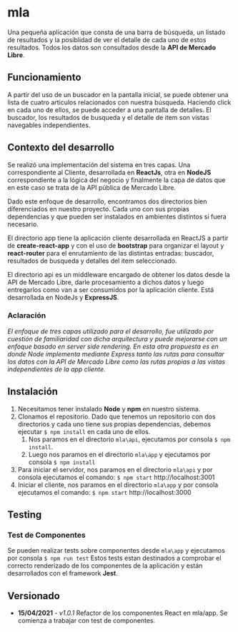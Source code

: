 # mla
Una pequeña aplicación que consta de una barra de búsqueda, un listado de resultados y la posiblidad de ver el detalle de cada uno de estos resultados. Todos los datos son consultados desde la **API de Mercado Libre**.

## Funcionamiento

A partir del uso de un buscador en la pantalla inicial, se puede obtener una lista de cuatro articulos relacionados con nuestra búsqueda. Haciendo click en cada uno de ellos, se puede acceder a una pantalla de detalles. El buscador, los resultados de busqueda y el detalle de item son vistas navegables independientes.

## Contexto del desarrollo

Se realizó una implementación del sistema en tres capas. Una correspondiente al Cliente, desarrollada en **ReactJs**, otra en **NodeJS** correspondiente a la lógica del negocio y finalmente la capa de datos que en este caso se trata de la API pública de Mercado Libre.

Dado este enfoque de desarrollo, encontramos dos directorios bien diferenciados en nuestro proyecto. Cada uno con sus propias dependencias y que pueden ser instalados en ambientes distintos si fuera necesario. 

El directorio app tiene la aplicación cliente desarrollada en ReactJS a partir de **create-react-app** y con el uso de **bootstrap** para organizar el layout y **react-router** para el enrutamiento de las distintas entradas: buscador, resultados de busqueda y detalles del item seleccionado.

El directorio api es un middleware encargado de obtener los datos desde la API de Mercado Libre, darle procesamiento a dichos datos y luego entregarlos como van a ser consumidos por la aplicación cliente. Está desarrollada en NodeJs y **ExpressJS**.

### Aclaración

*El enfoque de tres capas utilizado para el desarrollo, fue utilizado por cuestión de familiaridad con dicha arquitectura y puede mejorarse con un enfoque basado en server side rendering. En esta otra propuesta es en donde Node implementa mediante Express tanto las rutas para consultar los datos con la API de Mercado Libre como las rutas propias a las vistas independientes de la app cliente.*

## Instalación

1. Necesitamos tener instalado **Node** y **npm** en nuestro sistema. 
2. Clonamos el repositorio. Dado que tenemos un repositorio con dos directorios y cada uno tiene sus propias dependencias, debemos ejecutar ``` $ npm install ``` en cada uno de ellos.
    1. Nos paramos en el directorio ``` mla\api ```, ejecutamos por consola ``` $ npm install ```. 
    2. Luego nos paramos en el directorio ``` mla\app ``` y ejecutamos por consola ``` $ npm install ```
3. Para iniciar el servidor, nos paramos en el directorio ``` mla\api ``` y por consola ejecutamos el comando:
``` $ npm start ``` http://localhost:3001
4. Iniciar el cliente, nos paramos en el directorio ``` mla\app ``` y por consola ejecutamos el comando:
``` $ npm start ```  http://localhost:3000

## Testing

### Test de Componentes

Se pueden realizar tests sobre componentes desde ``` mla\app ``` y ejecutamos por consola ``` $ npm run test ```
Estos tests estan destinados a comprobar el correcto renderizado de los componentes de la aplicación y están desarrollados con el framework **Jest**.

## Versionado

* **15/04/2021** - *v1.0.1* Refactor de los componentes React en mla/app. Se comienza a trabajar con test de componentes.


